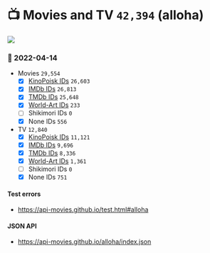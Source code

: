 # :tv: Movies and TV `42,394` (alloha)

<a href="https://API-Movies.github.io"><img src="https://API-Movies.github.io/banner.png?cache"></a>

### :date: 2022-04-14
- Movies `29,554`
  - [x] <a href="https://API-Movies.github.io/alloha/movie_kinopoisk_ids.json">KinoPoisk IDs</a> `26,603`
  - [x] <a href="https://API-Movies.github.io/alloha/movie_imdb_ids.json">IMDb IDs</a> `26,813`
  - [x] <a href="https://API-Movies.github.io/alloha/movie_tmdb_ids.json">TMDb IDs</a> `25,648`
  - [x] <a href="https://API-Movies.github.io/alloha/movie_world_art_ids.json">World-Art IDs</a> `233`
  - [ ] Shikimori IDs `0`
  - [x] None IDs `556`
- TV `12,840`
  - [x] <a href="https://API-Movies.github.io/alloha/tv_kinopoisk_ids.json">KinoPoisk IDs</a> `11,121`
  - [x] <a href="https://API-Movies.github.io/alloha/tv_imdb_ids.json">IMDb IDs</a> `9,696`
  - [x] <a href="https://API-Movies.github.io/alloha/tv_tmdb_ids.json">TMDb IDs</a> `8,336`
  - [x] <a href="https://API-Movies.github.io/alloha/tv_world_art_ids.json">World-Art IDs</a> `1,361`
  - [ ] Shikimori IDs `0`
  - [x] None IDs `751`
#### Test errors
- <a href='https://api-movies.github.io/test.html#alloha'>https://api-movies.github.io/test.html#alloha</a>
#### JSON API
- <a href='https://api-movies.github.io/alloha/index.json'>https://api-movies.github.io/alloha/index.json</a>
